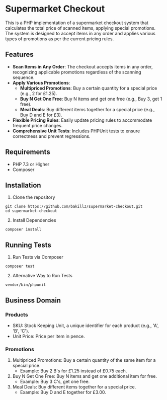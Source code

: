 # Supermarket Checkout

This is a PHP implementation of a supermarket checkout system that calculates the total price of scanned items, applying special promotions. The system is designed to accept items in any order and applies various types of promotions as per the current pricing rules.

## Features
- **Scan Items in Any Order**: The checkout accepts items in any order, recognizing applicable promotions regardless of the scanning sequence.
- **Apply Various Promotions**:
    - **Multipriced Promotions**: Buy a certain quantity for a special price (e.g., 2 for £1.25).
    - **Buy N Get One Free**: Buy N items and get one free (e.g., Buy 3, get 1 free).
    - **Meal Deals**: Buy different items together for a special price (e.g., Buy D and E for £3).
- **Flexible Pricing Rules**: Easily update pricing rules to accommodate frequent price changes.
- **Comprehensive Unit Tests**: Includes PHPUnit tests to ensure correctness and prevent regressions.

## Requirements
- PHP 7.3 or Higher
- Composer

## Installation

1. Clone the repository
```
git clone https://github.com/bakill3/supermarket-checkout.git
cd supermarket-checkout
```
2. Install Dependencies
```
composer install
```

## Running Tests

1. Run Tests via Composer
```
composer test
```
2. Alternative Way to Run Tests
```
vendor/bin/phpunit
```

## Business Domain
### Products
- SKU: Stock Keeping Unit, a unique identifier for each product (e.g., 'A', 'B', 'C').
- Unit Price: Price per item in pence.
### Promotions
1. Multipriced Promotions: Buy a certain quantity of the same item for a special price.
    - Example: Buy 2 B's for £1.25 instead of £0.75 each.
2. Buy N Get One Free: Buy N items and get one additional item for free.
    - Example: Buy 3 C's, get one free.
3. Meal Deals: Buy different items together for a special price.
    - Example: Buy D and E together for £3.00.


